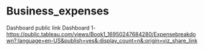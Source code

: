 # Business_expenses

Dashboard public link
Dashboard 1- https://public.tableau.com/views/Book1_16950247684280/Expensebreakdown?:language=en-US&publish=yes&:display_count=n&:origin=viz_share_link
